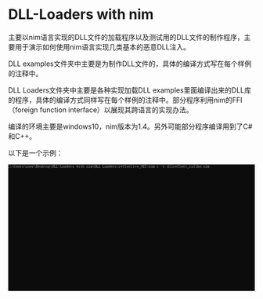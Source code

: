 # DLL-Loaders with nim

主要以nim语言实现的DLL文件的加载程序以及测试用的DLL文件的制作程序，主要用于演示如何使用nim语言实现几类基本的恶意DLL注入。

DLL examples文件夹中主要是为制作DLL文件的，具体的编译方式写在每个样例的注释中。

DLL Loaders文件夹中主要是各种实现加载DLL examples里面编译出来的DLL库的程序，具体的编译方式同样写在每个样例的注释中。部分程序利用nim的FFI（foreign function interface）以展现其跨语言的实现办法。



编译的环境主要是windows10，nim版本为1.4。另外可能部分程序编译用到了C#和C++。

以下是一个示例：

![example](https://github.com/UCASZ/DLL-Loaders-with-nim-master/blob/master/example.gif)